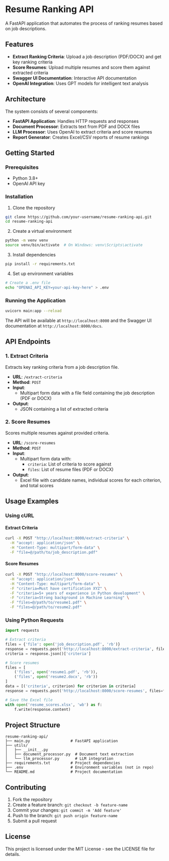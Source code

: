 # Resume Ranking API

A FastAPI application that automates the process of ranking resumes based on job descriptions.

## Features

- **Extract Ranking Criteria**: Upload a job description (PDF/DOCX) and get key ranking criteria
- **Score Resumes**: Upload multiple resumes and score them against extracted criteria
- **Swagger UI Documentation**: Interactive API documentation
- **OpenAI Integration**: Uses GPT models for intelligent text analysis

## Architecture

The system consists of several components:

- **FastAPI Application**: Handles HTTP requests and responses
- **Document Processor**: Extracts text from PDF and DOCX files
- **LLM Processor**: Uses OpenAI to extract criteria and score resumes
- **Report Generator**: Creates Excel/CSV reports of resume rankings

## Getting Started

### Prerequisites

- Python 3.8+
- OpenAI API key

### Installation

1. Clone the repository
```bash
git clone https://github.com/your-username/resume-ranking-api.git
cd resume-ranking-api
```

2. Create a virtual environment
```bash
python -m venv venv
source venv/bin/activate  # On Windows: venv\Scripts\activate
```

3. Install dependencies
```bash
pip install -r requirements.txt
```

4. Set up environment variables
```bash
# Create a .env file
echo "OPENAI_API_KEY=your-api-key-here" > .env
```

### Running the Application

```bash
uvicorn main:app --reload
```

The API will be available at `http://localhost:8000` and the Swagger UI documentation at `http://localhost:8000/docs`.

## API Endpoints

### 1. Extract Criteria

Extracts key ranking criteria from a job description file.

- **URL**: `/extract-criteria`
- **Method**: `POST`
- **Input**: 
  - Multipart form data with a file field containing the job description (PDF or DOCX)
- **Output**: 
  - JSON containing a list of extracted criteria

### 2. Score Resumes

Scores multiple resumes against provided criteria.

- **URL**: `/score-resumes`
- **Method**: `POST`
- **Input**: 
  - Multipart form data with:
    - `criteria`: List of criteria to score against
    - `files`: List of resume files (PDF or DOCX)
- **Output**: 
  - Excel file with candidate names, individual scores for each criterion, and total scores

## Usage Examples

### Using cURL

#### Extract Criteria
```bash
curl -X POST "http://localhost:8000/extract-criteria" \
  -H "accept: application/json" \
  -H "Content-Type: multipart/form-data" \
  -F "file=@/path/to/job_description.pdf"
```

#### Score Resumes
```bash
curl -X POST "http://localhost:8000/score-resumes" \
  -H "accept: application/json" \
  -H "Content-Type: multipart/form-data" \
  -F "criteria=Must have certification XYZ" \
  -F "criteria=5+ years of experience in Python development" \
  -F "criteria=Strong background in Machine Learning" \
  -F "files=@/path/to/resume1.pdf" \
  -F "files=@/path/to/resume2.pdf"
```

### Using Python Requests
```python
import requests

# Extract criteria
files = {'file': open('job_description.pdf', 'rb')}
response = requests.post('http://localhost:8000/extract-criteria', files=files)
criteria = response.json()['criteria']

# Score resumes
files = [
    ('files', open('resume1.pdf', 'rb')),
    ('files', open('resume2.docx', 'rb'))
]
data = [('criteria', criterion) for criterion in criteria]
response = requests.post('http://localhost:8000/score-resumes', files=files, data=data)

# Save the Excel file
with open('resume_scores.xlsx', 'wb') as f:
    f.write(response.content)
```

## Project Structure

```
resume-ranking-api/
├── main.py                  # FastAPI application
├── utils/
│   ├── __init__.py
│   ├── document_processor.py  # Document text extraction
│   └── llm_processor.py       # LLM integration
├── requirements.txt         # Project dependencies
├── .env                     # Environment variables (not in repo)
└── README.md                # Project documentation
```

## Contributing

1. Fork the repository
2. Create a feature branch: `git checkout -b feature-name`
3. Commit your changes: `git commit -m 'Add feature'`
4. Push to the branch: `git push origin feature-name`
5. Submit a pull request

## License

This project is licensed under the MIT License - see the LICENSE file for details.
